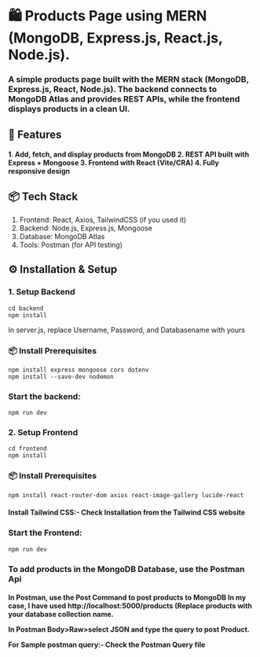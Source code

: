 <h1>🛍️ Products Page using MERN (MongoDB, Express.js, React.js, Node.js).</h1>

<h3>A simple products page built with the MERN stack (MongoDB, Express.js, React, Node.js).
The backend connects to MongoDB Atlas and provides REST APIs, while the frontend displays products in a clean UI.</h3>

<h2>🚀 Features</h2>
<h4>
1. Add, fetch, and display products from MongoDB
2. REST API built with Express + Mongoose
3. Frontend with React (Vite/CRA)
4. Fully responsive design
</h4>

<h2>📦 Tech Stack</h2>

1. Frontend: React, Axios, TailwindCSS (if you used it)
2. Backend: Node.js, Express.js, Mongoose
3. Database: MongoDB Atlas
4. Tools: Postman (for API testing)

<h2>⚙️ Installation & Setup</h2>

<h3>1. Setup Backend</h3>

    cd backend 
    npm install

  In server.js, replace Username, Password, and Databasename with yours   

<h3>📦 Install Prerequisites</h3>

    npm install express mongoose cors dotenv
    npm install --save-dev nodemon  
    

<h3> Start the backend: </h3>

    npm run dev

<h3>2. Setup Frontend</h3>

    cd frontend 
    npm install

<h3>📦 Install Prerequisites</h3>

    npm install react-router-dom axios react-image-gallery lucide-react
    
<h4>Install Tailwind CSS:-
    Check Installation from the Tailwind CSS website
</h4>

<h3> Start the Frontend: </h3>

    npm run dev

<h3>To add products in the MongoDB Database, use the Postman Api</h3>
<h4>
In Postman, use the Post Command to post products to MongoDB
In my case, I have used http://localhost:5000/products (Replace products with your database collection name.

In Postman Body>Raw>select JSON and type the query to post Product.

For Sample postman query:-
Check the Postman Query file
</h4>





